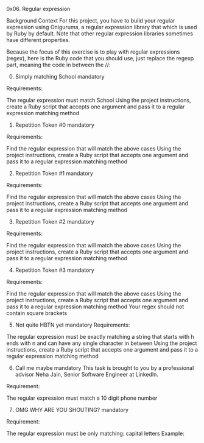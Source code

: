 0x06. Regular expression

Background Context
For this project, you have to build your regular expression using Oniguruma, a regular expression library that which is used by Ruby by default. Note that other regular expression libraries sometimes have different properties.

Because the focus of this exercise is to play with regular expressions (regex), here is the Ruby code that you should use, just replace the regexp part, meaning the code in between the //:

0. Simply matching School
mandatory


Requirements:

The regular expression must match School
Using the project instructions, create a Ruby script that accepts one argument and pass it to a regular expression matching method


1. Repetition Token #0
mandatory


Requirements:

Find the regular expression that will match the above cases
Using the project instructions, create a Ruby script that accepts one argument and pass it to a regular expression matching method

2. Repetition Token #1
mandatory


Requirements:

Find the regular expression that will match the above cases
Using the project instructions, create a Ruby script that accepts one argument and pass it to a regular expression matching method


3. Repetition Token #2
mandatory


Requirements:

Find the regular expression that will match the above cases
Using the project instructions, create a Ruby script that accepts one argument and pass it to a regular expression matching method


4. Repetition Token #3
mandatory


Requirements:

Find the regular expression that will match the above cases
Using the project instructions, create a Ruby script that accepts one argument and pass it to a regular expression matching method
Your regex should not contain square brackets


5. Not quite HBTN yet
mandatory
Requirements:

The regular expression must be exactly matching a string that starts with h ends with n and can have any single character in between
Using the project instructions, create a Ruby script that accepts one argument and pass it to a regular expression matching method


6. Call me maybe
mandatory
This task is brought to you by a professional advisor Neha Jain, Senior Software Engineer at LinkedIn.

Requirement:

The regular expression must match a 10 digit phone number


7. OMG WHY ARE YOU SHOUTING?
mandatory


Requirement:

The regular expression must be only matching: capital letters
Example:
